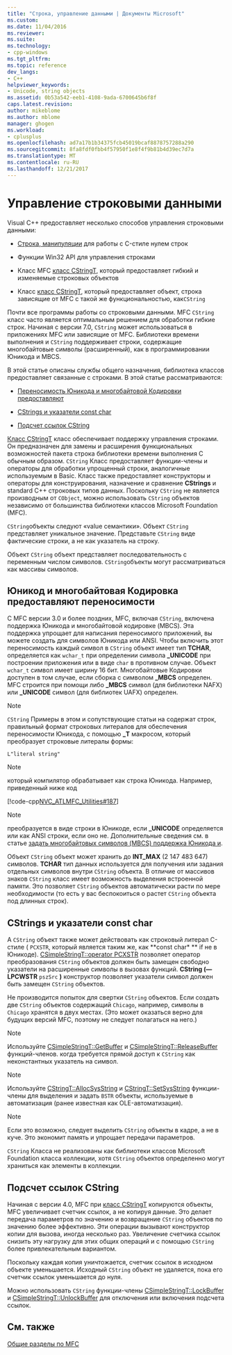 ```yaml
---
title: "Строка, управление данными | Документы Microsoft"
ms.custom: 
ms.date: 11/04/2016
ms.reviewer: 
ms.suite: 
ms.technology:
- cpp-windows
ms.tgt_pltfrm: 
ms.topic: reference
dev_langs:
- C++
helpviewer_keywords:
- Unicode, string objects
ms.assetid: 0b53a542-eeb1-4108-9ada-6700645b6f8f
caps.latest.revision: 
author: mikeblome
ms.author: mblome
manager: ghogen
ms.workload:
- cplusplus
ms.openlocfilehash: ad7a17b1b34375fcb45019bcaf8878757288a290
ms.sourcegitcommit: 8fa8fdf0fbb4f57950f1e8f4f9b81b4d39ec7d7a
ms.translationtype: MT
ms.contentlocale: ru-RU
ms.lasthandoff: 12/21/2017
---
```

# <a name="string-data-management"></a>Управление строковыми данными
Visual C++ предоставляет несколько способов управления строковыми данными:  
  
-   [Строка, манипуляции](../c-runtime-library/string-manipulation-crt.md) для работы с C-стиле нулем строк  
  
-   Функции Win32 API для управления строками  
  
-   Класс MFC [класс CStringT](../atl-mfc-shared/reference/cstringt-class.md), который предоставляет гибкий и изменяемые строковых объектов  
  
-   Класс [класс CStringT](../atl-mfc-shared/reference/cstringt-class.md), который предоставляет объект, строка зависящие от MFC с такой же функциональностью, как`CString`  
  
 Почти все программы работы со строковыми данными. MFC `CString` класс часто является оптимальным решением для обработки гибкие строк. Начиная с версии 7.0, `CString` может использоваться в приложениях MFC или зависящие от MFC. Библиотеки времени выполнения и `CString` поддерживает строки, содержащие многобайтовые символы (расширенный), как в программировании Юникода и MBCS.  
  
 В этой статье описаны службы общего назначения, библиотека классов предоставляет связанные с строками. В этой статье рассматриваются:  
  
-   [Переносимость Юникода и многобайтовой Кодировки предоставляют](#_core_unicode_and_mbcs_provide_portability)  
  
-   [CStrings и указатели const char](#_core_cstrings_and_const_char_pointers)  
  
-   [Подсчет ссылок CString](#_core_cstring_reference_counting)  
  
 [Класс CStringT](../atl-mfc-shared/reference/cstringt-class.md) класс обеспечивает поддержку управления строками. Он предназначен для замены и расширения функциональных возможностей пакета строка библиотеки времени выполнения C обычным образом. `CString` Класс предоставляет функции-члены и операторы для обработки упрощенный строки, аналогичные используемым в Basic. Класс также предоставляет конструкторы и операторы для конструирования, назначение и сравнение **CStrings** и standard C++ строковых типов данных. Поскольку `CString` не является производным от `CObject`, можно использовать `CString` объектов независимо от большинства библиотеки классов Microsoft Foundation (MFC).  
  
 `CString`объекты следуют «value семантики». Объект `CString` представляет уникальное значение. Представьте `CString` виде фактические строки, а не как указатель на строку.  
  
 Объект `CString` объект представляет последовательность с переменным числом символов. `CString`объекты могут рассматриваться как массивы символов.  
  
##  <a name="_core_unicode_and_mbcs_provide_portability"></a>Юникод и многобайтовая Кодировка предоставляют переносимости  
 С MFC версии 3.0 и более поздних, MFC, включая `CString`, включена поддержка Юникода и многобайтовой кодировке (MBCS). Эта поддержка упрощает для написания переносимого приложений, вы можете создать для символов Юникода или ANSI. Чтобы включить этот переносимость каждый символ в `CString` объект имеет тип **TCHAR**, определяется как `wchar_t` при определении символа **_UNICODE** при построении приложения или в виде `char` в противном случае. Объект `wchar_t` символ имеет ширину 16 бит. Многобайтовые Кодировки доступен в том случае, если сборка с символом **_MBCS** определен. MFC строится при помощи либо **_MBCS** символ (для библиотеки NAFX) или **_UNICODE** символ (для библиотек UAFX) определен.  
  
> [!NOTE]
>  `CString` Примеры в этом и сопутствующие статьи на содержат строк, правильный формат строковых литералов для обеспечения переносимости Юникода, с помощью **_T** макросом, который преобразует строковые литералы формы:  
  
 `L"literal string"`  
  
> [!NOTE]
>  который компилятор обрабатывает как строка Юникода. Например, приведенный ниже код  
  
 [!code-cpp[NVC_ATLMFC_Utilities#187](../atl-mfc-shared/codesnippet/cpp/string-data-management_1.cpp)]  
  
> [!NOTE]
>  преобразуется в виде строки в Юникоде, если **_UNICODE** определяется или как ANSI строки, если оно не. Дополнительные сведения см. в статье [задать многобайтовых символов (MBCS) поддержка Юникода и](../atl-mfc-shared/unicode-and-multibyte-character-set-mbcs-support.md).  
  
 Объект `CString` объект может хранить до **INT_MAX** (2 147 483 647) символов. **TCHAR** тип данных используется для получения или задания отдельных символов внутри `CString` объекта. В отличие от массивов знаков `CString` класс имеет возможность выделения встроенной памяти. Это позволяет `CString` объектов автоматически расти по мере необходимости (то есть у вас беспокоиться о растет `CString` объекта под длинных строк).  
  
##  <a name="_core_cstrings_and_const_char_pointers"></a>CStrings и указатели const char  
 A `CString` объект также может действовать как строковый литерал C-стиле ( `PCXSTR`, который является таким же, как **const char\* ** if не в Юникоде). [CSimpleStringT::operator PCXSTR](../atl-mfc-shared/reference/csimplestringt-class.md#operator_pcxstr) позволяет оператор преобразования `CString` объектов должен быть замещен свободно указатели на расширенные символы в вызовах функций. **CString (— LPCWSTR** `pszSrc` **)** конструктор позволяет указатели символ должен быть замещен `CString` объектов.  
  
 Не производится попыток для свертки `CString` объектов. Если создать две `CString` объектов содержащий `Chicago`, например, символы в `Chicago` хранятся в двух местах. (Это может оказаться верно для будущих версий MFC, поэтому не следует полагаться на него.)  
  
> [!NOTE]
>  Используйте [CSimpleStringT::GetBuffer](../atl-mfc-shared/reference/csimplestringt-class.md#getbuffer) и [CSimpleStringT::ReleaseBuffer](../atl-mfc-shared/reference/csimplestringt-class.md#releasebuffer) функций-членов. когда требуется прямой доступ к `CString` как неконстантных указатель на символ.  
  
> [!NOTE]
>  Используйте [CStringT::AllocSysString](../atl-mfc-shared/reference/cstringt-class.md#allocsysstring) и [CStringT::SetSysString](../atl-mfc-shared/reference/cstringt-class.md#setsysstring) функции-члены для выделения и задать `BSTR` объекты, используемые в автоматизация (ранее известная как OLE-автоматизация).  
  
> [!NOTE]
>  Если это возможно, следует выделить `CString` объекты в кадре, а не в куче. Это экономит память и упрощает передачи параметров.  
  
 `CString` Класса не реализованы как библиотеки классов Microsoft Foundation класса коллекции, хотя `CString` объектов определенно могут храниться как элементы в коллекции.  
  
##  <a name="_core_cstring_reference_counting"></a>Подсчет ссылок CString  
 Начиная с версии 4.0, MFC при [класс CStringT](../atl-mfc-shared/reference/cstringt-class.md) копируются объекты, MFC увеличивает счетчик ссылок, а не копируя данные. Это делает передача параметров по значению и возвращение `CString` объектов по значению более эффективно. Эти операции вызывают конструктор копии для вызова, иногда несколько раз. Увеличение счетчика ссылок снизить эту нагрузку для этих общих операций и с помощью `CString` более привлекательным вариантом.  
  
 Поскольку каждая копия уничтожается, счетчик ссылок в исходном объекте уменьшается. Исходный `CString` объект не удаляется, пока его счетчик ссылок уменьшается до нуля.  
  
 Можно использовать `CString` функции-члены [CSimpleStringT::LockBuffer](../atl-mfc-shared/reference/csimplestringt-class.md#lockbuffer) и [CSimpleStringT::UnlockBuffer](../atl-mfc-shared/reference/csimplestringt-class.md#unlockbuffer) для отключения или включения подсчета ссылок.  
  
## <a name="see-also"></a>См. также  
 [Общие разделы по MFC](../mfc/general-mfc-topics.md)

